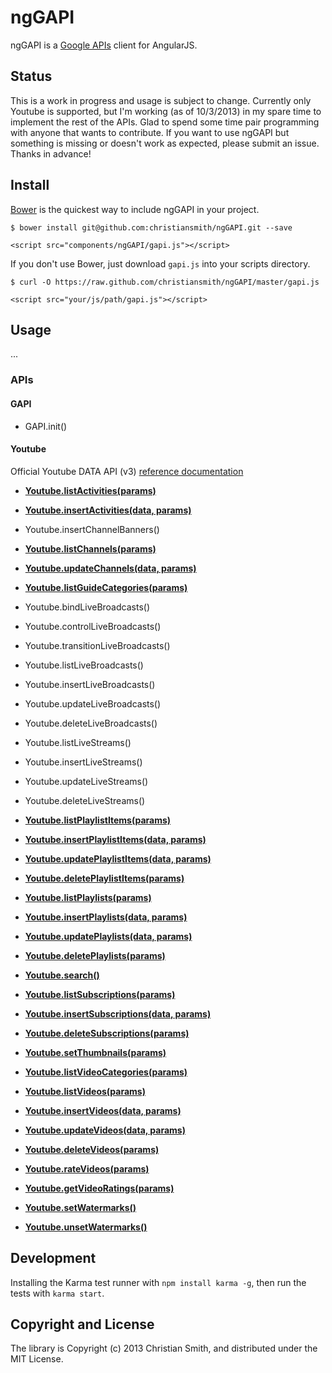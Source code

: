 # ngGAPI

ngGAPI is a [Google APIs](https://code.google.com/apis/console/) client for AngularJS. 

## Status

This is a work in progress and usage is subject to change. Currently only Youtube is supported, but I'm working (as of 10/3/2013) in my spare time to implement the rest of the APIs. Glad to spend some time pair programming with anyone that wants to contribute. If you want to use ngGAPI but something is missing or doesn't work as expected, please submit an issue. Thanks in advance!


## Install

[Bower](http://bower.io/) is the quickest way to include ngGAPI in your project.

    $ bower install git@github.com:christiansmith/ngGAPI.git --save

    <script src="components/ngGAPI/gapi.js"></script>

If you don't use Bower, just download `gapi.js` into your scripts directory.

    $ curl -O https://raw.github.com/christiansmith/ngGAPI/master/gapi.js

    <script src="your/js/path/gapi.js"></script>


## Usage

...

### APIs

#### GAPI

* GAPI.init()

#### Youtube

Official Youtube DATA API (v3) [reference documentation](https://developers.google.com/youtube/v3/)

* [**Youtube.listActivities(params)**](https://developers.google.com/youtube/v3/docs/activities/list)
* [**Youtube.insertActivities(data, params)**](https://developers.google.com/youtube/v3/docs/activities/insert)

* Youtube.insertChannelBanners()

* [**Youtube.listChannels(params)**](https://developers.google.com/youtube/v3/docs/channels/list)
* [**Youtube.updateChannels(data, params)**](https://developers.google.com/youtube/v3/docs/channels/update)

* [**Youtube.listGuideCategories(params)**](https://developers.google.com/youtube/v3/docs/guideCategories/list)

* Youtube.bindLiveBroadcasts()
* Youtube.controlLiveBroadcasts()
* Youtube.transitionLiveBroadcasts()
* Youtube.listLiveBroadcasts()
* Youtube.insertLiveBroadcasts()
* Youtube.updateLiveBroadcasts()
* Youtube.deleteLiveBroadcasts()

* Youtube.listLiveStreams()
* Youtube.insertLiveStreams()
* Youtube.updateLiveStreams()
* Youtube.deleteLiveStreams()

* [**Youtube.listPlaylistItems(params)**](https://developers.google.com/youtube/v3/docs/playlistItems/list)
* [**Youtube.insertPlaylistItems(data, params)**](https://developers.google.com/youtube/v3/docs/playlistItems/insert)
* [**Youtube.updatePlaylistItems(data, params)**](https://developers.google.com/youtube/v3/docs/playlistItems/update)
* [**Youtube.deletePlaylistItems(params)**](https://developers.google.com/youtube/v3/docs/playlistItems/delete)

* [**Youtube.listPlaylists(params)**](https://developers.google.com/youtube/v3/docs/playlists/list)
* [**Youtube.insertPlaylists(data, params)**](https://developers.google.com/youtube/v3/docs/playlists/insert)
* [**Youtube.updatePlaylists(data, params)**](https://developers.google.com/youtube/v3/docs/playlists/update)
* [**Youtube.deletePlaylists(params)**](https://developers.google.com/youtube/v3/docs/playlists/delete)

* [**Youtube.search()**](https://developers.google.com/youtube/v3/docs/search/list)

* [**Youtube.listSubscriptions(params)**](https://developers.google.com/youtube/v3/docs/subscriptions/list)
* [**Youtube.insertSubscriptions(data, params)**](https://developers.google.com/youtube/v3/docs/subscriptions/insert)
* [**Youtube.deleteSubscriptions(params)**](https://developers.google.com/youtube/v3/docs/subscriptions/delete)

* [**Youtube.setThumbnails(params)**](https://developers.google.com/youtube/v3/docs/thumbnails)

* [**Youtube.listVideoCategories(params)**](https://developers.google.com/youtube/v3/docs/videoCategories/list)

* [**Youtube.listVideos(params)**](https://developers.google.com/youtube/v3/docs/videos/list)
* [**Youtube.insertVideos(data, params)**](https://developers.google.com/youtube/v3/docs/videos/insert)
* [**Youtube.updateVideos(data, params)**](https://developers.google.com/youtube/v3/docs/videos/update)
* [**Youtube.deleteVideos(params)**](https://developers.google.com/youtube/v3/docs/videos/delete)
* [**Youtube.rateVideos(params)**](https://developers.google.com/youtube/v3/docs/videos/rate)
* [**Youtube.getVideoRatings(params)**](https://developers.google.com/youtube/v3/docs/videos/getRating)

* [**Youtube.setWatermarks()**](https://developers.google.com/youtube/v3/docs/watermarks/set)
* [**Youtube.unsetWatermarks()**](https://developers.google.com/youtube/v3/docs/watermarks/unset)

## Development

Installing the Karma test runner with `npm install karma -g`, then run the tests with `karma start`.

## Copyright and License

The library is Copyright (c) 2013 Christian Smith, and distributed under the MIT License.